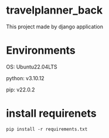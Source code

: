 # travelplanner_back

This project made by django application

# Environments
OS: Ubuntu22.04LTS

python: v3.10.12

pip: v22.0.2

# install requirenets

`pip install -r requirements.txt`


